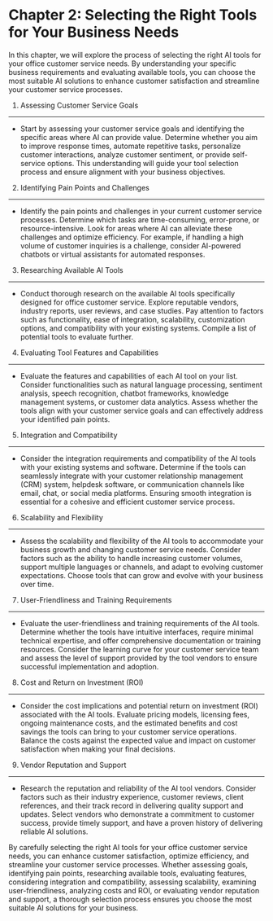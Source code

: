 Chapter 2: Selecting the Right Tools for Your Business Needs
============================================================

In this chapter, we will explore the process of selecting the right AI tools for your office customer service needs. By understanding your specific business requirements and evaluating available tools, you can choose the most suitable AI solutions to enhance customer satisfaction and streamline your customer service processes.

1. Assessing Customer Service Goals
-----------------------------------

* Start by assessing your customer service goals and identifying the specific areas where AI can provide value. Determine whether you aim to improve response times, automate repetitive tasks, personalize customer interactions, analyze customer sentiment, or provide self-service options. This understanding will guide your tool selection process and ensure alignment with your business objectives.

2. Identifying Pain Points and Challenges
-----------------------------------------

* Identify the pain points and challenges in your current customer service processes. Determine which tasks are time-consuming, error-prone, or resource-intensive. Look for areas where AI can alleviate these challenges and optimize efficiency. For example, if handling a high volume of customer inquiries is a challenge, consider AI-powered chatbots or virtual assistants for automated responses.

3. Researching Available AI Tools
---------------------------------

* Conduct thorough research on the available AI tools specifically designed for office customer service. Explore reputable vendors, industry reports, user reviews, and case studies. Pay attention to factors such as functionality, ease of integration, scalability, customization options, and compatibility with your existing systems. Compile a list of potential tools to evaluate further.

4. Evaluating Tool Features and Capabilities
--------------------------------------------

* Evaluate the features and capabilities of each AI tool on your list. Consider functionalities such as natural language processing, sentiment analysis, speech recognition, chatbot frameworks, knowledge management systems, or customer data analytics. Assess whether the tools align with your customer service goals and can effectively address your identified pain points.

5. Integration and Compatibility
--------------------------------

* Consider the integration requirements and compatibility of the AI tools with your existing systems and software. Determine if the tools can seamlessly integrate with your customer relationship management (CRM) system, helpdesk software, or communication channels like email, chat, or social media platforms. Ensuring smooth integration is essential for a cohesive and efficient customer service process.

6. Scalability and Flexibility
------------------------------

* Assess the scalability and flexibility of the AI tools to accommodate your business growth and changing customer service needs. Consider factors such as the ability to handle increasing customer volumes, support multiple languages or channels, and adapt to evolving customer expectations. Choose tools that can grow and evolve with your business over time.

7. User-Friendliness and Training Requirements
----------------------------------------------

* Evaluate the user-friendliness and training requirements of the AI tools. Determine whether the tools have intuitive interfaces, require minimal technical expertise, and offer comprehensive documentation or training resources. Consider the learning curve for your customer service team and assess the level of support provided by the tool vendors to ensure successful implementation and adoption.

8. Cost and Return on Investment (ROI)
--------------------------------------

* Consider the cost implications and potential return on investment (ROI) associated with the AI tools. Evaluate pricing models, licensing fees, ongoing maintenance costs, and the estimated benefits and cost savings the tools can bring to your customer service operations. Balance the costs against the expected value and impact on customer satisfaction when making your final decisions.

9. Vendor Reputation and Support
--------------------------------

* Research the reputation and reliability of the AI tool vendors. Consider factors such as their industry experience, customer reviews, client references, and their track record in delivering quality support and updates. Select vendors who demonstrate a commitment to customer success, provide timely support, and have a proven history of delivering reliable AI solutions.

By carefully selecting the right AI tools for your office customer service needs, you can enhance customer satisfaction, optimize efficiency, and streamline your customer service processes. Whether assessing goals, identifying pain points, researching available tools, evaluating features, considering integration and compatibility, assessing scalability, examining user-friendliness, analyzing costs and ROI, or evaluating vendor reputation and support, a thorough selection process ensures you choose the most suitable AI solutions for your business.
